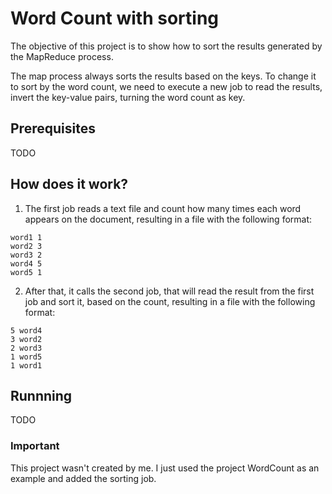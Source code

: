 # Word Count with sorting
The objective of this project is to show how to sort the results generated by the MapReduce process.

The map process always sorts the results based on the keys. To change it to sort by the word count, we need to execute a new job to read the results, invert the key-value pairs, turning the word count as key.

## Prerequisites
TODO

## How does it work?
1) The first job reads a text file and count how many times each word appears on the document, resulting in a file with the following format:
```ssh
word1 1
word2 3
word3 2
word4 5
word5 1
```

2) After that, it calls the second job, that will read the result from the first job and sort it, based on the count, resulting in a file with the following format:
```ssh
5 word4
3 word2
2 word3
1 word5
1 word1
``` 


## Runnning
TODO

### Important
This project wasn't created by me. I just used the project WordCount as an example and added the sorting job.